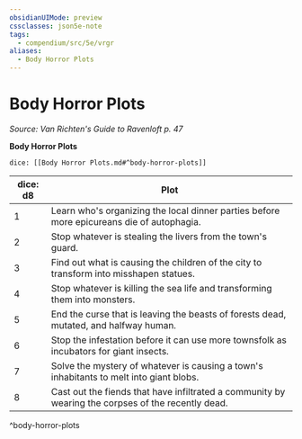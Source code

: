```yaml
---
obsidianUIMode: preview
cssclasses: json5e-note
tags:
  - compendium/src/5e/vrgr
aliases:
  - Body Horror Plots
---
```

# Body Horror Plots
*Source: Van Richten's Guide to Ravenloft p. 47* 

**Body Horror Plots**

`dice: [[Body Horror Plots.md#^body-horror-plots]]`

| dice: d8 | Plot |
|----------|------|
| 1 | Learn who's organizing the local dinner parties before more epicureans die of autophagia. |
| 2 | Stop whatever is stealing the livers from the town's guard. |
| 3 | Find out what is causing the children of the city to transform into misshapen statues. |
| 4 | Stop whatever is killing the sea life and transforming them into monsters. |
| 5 | End the curse that is leaving the beasts of forests dead, mutated, and halfway human. |
| 6 | Stop the infestation before it can use more townsfolk as incubators for giant insects. |
| 7 | Solve the mystery of whatever is causing a town's inhabitants to melt into giant blobs. |
| 8 | Cast out the fiends that have infiltrated a community by wearing the corpses of the recently dead. |
^body-horror-plots
